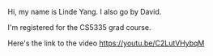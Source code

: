 
Hi, my name is Linde Yang. I also go by David.

I'm registered for the CS5335 grad course.

Here's the link to the video
https://youtu.be/C2LutVHybqM


